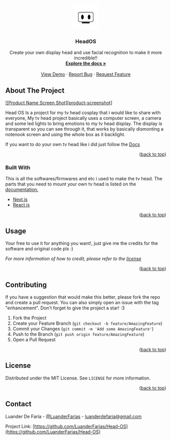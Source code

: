 <div id="top"></div>

<div align="center">
  <img src="/logo.png" alt="Logo" width="80" height="80">
  <h3 align="center">HeadOS</h3>
  <p align="center">
    Create your own display head and use facial recognition to make it more incredible!!
    <br />
    <a href="/documentation.md"><strong>Explore the docs »</strong></a>
    <br />
    <br />
    <a href="https://github.com/LuanderFarias/Head-OS">View Demo</a>
    ·
    <a href="https://github.com/LuanderFarias/Head-OS/issues">Report Bug</a>
    ·
    <a href="https://github.com/LuanderFarias/Head-OS/issues">Request Feature</a>
  </p>
</div>

<!-- ABOUT THE PROJECT -->
## About The Project

[![Product Name Screen Shot][product-screenshot]](https://example.com)

Head OS Is a project for my tv head cosplay that i would like to share with everyone, My tv head project basically uses a computer screen, a camera and some led lights to bring emotions to my tv head display. The display is transparent so you can see through it, that works by basically dismonting a notenook screen and using the whole box as it backlight.

If you want to do your own tv head like i did just follow the <a href="/documentation.md">Docs</a>

<p align="right">(<a href="#top">back to top</a>)</p>



### Built With
This is all the softwares/firmwares and etc i used to make the tv head. The parts that you need to mount your own tv head is listed on the <a href="/documentation.md">documentation.</a>

* [Next.js](https://nextjs.org/)
* [React.js](https://reactjs.org/)

<p align="right">(<a href="#top">back to top</a>)</p>

<!-- USAGE EXAMPLES -->
## Usage

Your free to use it for anything you want!, just give me the credits for the software and original code pls :)

_For more information of how to credit, please refer to the [license](/LICENSE)_

<p align="right">(<a href="#top">back to top</a>)</p>

<!-- CONTRIBUTING -->
## Contributing

If you have a suggestion that would make this better, please fork the repo and create a pull request. You can also simply open an issue with the tag "enhancement".
Don't forget to give the project a star! :3

1. Fork the Project
2. Create your Feature Branch (`git checkout -b feature/AmazingFeature`)
3. Commit your Changes (`git commit -m 'Add some AmazingFeature'`)
4. Push to the Branch (`git push origin feature/AmazingFeature`)
5. Open a Pull Request

<p align="right">(<a href="#top">back to top</a>)</p>



<!-- LICENSE -->
## License

Distributed under the MIT License. See `LICENSE` for more information.

<p align="right">(<a href="#top">back to top</a>)</p>



<!-- CONTACT -->
## Contact

Luander De Faria - [@LuanderFarias](https://instagram.com/LuanderFarias) - luanderdefaria@gmail.com

Project Link: [https://github.com/LuanderFarias/Head-OS](https://github.com/LuanderFarias/Head-OS)
